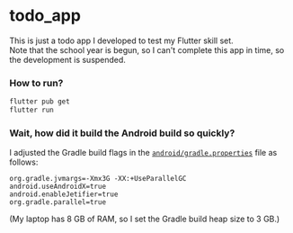 # todo_app

This is just a todo app I developed to test my Flutter skill set. <br/>
Note that the school year is begun, so I can't complete this app in time, so the development is suspended.

### How to run?
```sh
flutter pub get
flutter run
```

### Wait, how did it build the Android build so quickly?

I adjusted the Gradle build flags in the [`android/gradle.properties`](./android/gradle.properties) file as follows:
```properties
org.gradle.jvmargs=-Xmx3G -XX:+UseParallelGC
android.useAndroidX=true
android.enableJetifier=true
org.gradle.parallel=true
```

(My laptop has 8 GB of RAM, so I set the Gradle build heap size to 3 GB.)